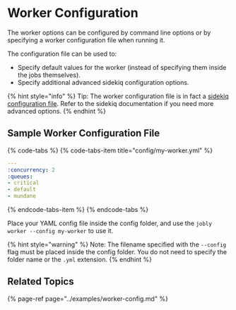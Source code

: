 # Worker Configuration

The worker options can be configured by command line options or by specifying a worker configuration file when running it.

The configuration file can be used to:

* Specify default values for the worker \(instead of specifying them inside the jobs themselves\).
* Specify additional advanced sidekiq configuration options.

{% hint style="info" %}
Tip: The worker configuration file is in fact a [sidekiq configuration file](https://github.com/mperham/sidekiq/wiki/Advanced-Options). Refer to the sidekiq documentation if you need more advanced options.
{% endhint %}

## Sample Worker Configuration File

{% code-tabs %}
{% code-tabs-item title="config/my-worker.yml" %}
```yaml
---
:concurrency: 2
:queues:
- critical
- default
- mundane
```
{% endcode-tabs-item %}
{% endcode-tabs %}

Place your YAML config file inside the config folder, and use the `jobly worker --config my-worker` to use it.

{% hint style="warning" %}
Note: The filename specified with the `--config` flag must be placed inside the config folder. You do not need to specify the folder name or the `.yml` extension.
{% endhint %}

## Related Topics

{% page-ref page="../examples/worker-config.md" %}

